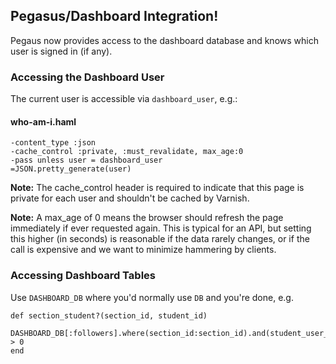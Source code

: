 ## Pegasus/Dashboard Integration!

Pegaus now provides access to the dashboard database and knows which user is signed in (if any).

### Accessing the Dashboard User

The current user is accessible via `dashboard_user`, e.g.:

#### who-am-i.haml

```
-content_type :json
-cache_control :private, :must_revalidate, max_age:0
-pass unless user = dashboard_user
=JSON.pretty_generate(user)
```

**Note:** The cache_control header is required to indicate that this page is private for each user and shouldn't be cached by Varnish.

**Note:** A max_age of 0 means the browser should refresh the page immediately if ever requested again. This is typical for an API, but setting this higher (in seconds) is reasonable if the data rarely changes, or if the call is expensive and we want to minimize hammering by clients.

### Accessing Dashboard Tables

Use `DASHBOARD_DB` where you'd normally use `DB` and you're done, e.g.

```
def section_student?(section_id, student_id)
  DASHBOARD_DB[:followers].where(section_id:section_id).and(student_user_id:student_id).count > 0
end
```
